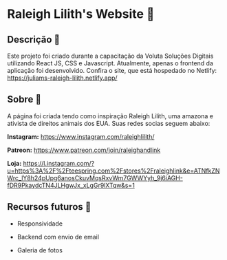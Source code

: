 # Raleigh Lilith's Website 🔮


## Descrição 📜

Este projeto foi criado durante a capacitação da Voluta Soluções Digitais utilizando React JS, CSS e Javascript. Atualmente, apenas o frontend da aplicação foi desenvolvido. Confira o site, que está hospedado no Netlify: https://juliams-raleigh-lilith.netlify.app/


## Sobre 🦄

A página foi criada tendo como inspiração Raleigh Lilith, uma amazona e ativista de direitos animais dos EUA. Suas redes socias seguem abaixo:

**Instagram:** https://www.instagram.com/raleighlilith/

**Patreon:** https://www.patreon.com/join/raleighandlink

**Loja:** https://l.instagram.com/?u=https%3A%2F%2Fteespring.com%2Fstores%2Fraleighlink&e=ATNfkZNWrc_lY8h24pUpg6anosCkuvMqsRxvWm7GWWYyh_9j6iAGH-fDR9PkaydcTN4JLHgwJx_xLgGr9lXTqw&s=1


## Recursos futuros 🚧

* Responsividade

* Backend com envio de email

* Galeria de fotos




